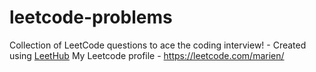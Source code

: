 # leetcode-problems
Collection of LeetCode questions to ace the coding interview! - Created using [LeetHub](https://github.com/QasimWani/LeetHub)
My Leetcode profile - https://leetcode.com/marien/
